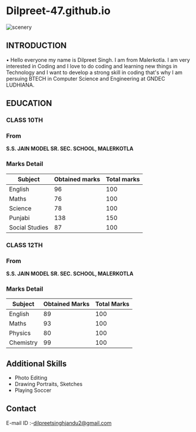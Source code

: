 # Dilpreet-47.github.io
![scenery](scenery.jpg)
## **INTRODUCTION** ##

• Hello everyone my name is Dilpreet Singh. I am from Malerkotla. I am very interested in Coding and I love to do coding and learning new things in Technology and I want to develop a strong skill in coding that's why I am persuing BTECH in Computer Science and Engineering at GNDEC LUDHIANA. 

## **EDUCATION** ##

### CLASS 10TH ###
### From ###
**S.S. JAIN MODEL SR. SEC. SCHOOL, MALERKOTLA**
### Marks Detail ###

| Subject | Obtained marks | Total marks |
| --- | --- | --- |
| English | 96 | 100 |
| Maths | 76 | 100 |
| Science | 78 | 100|
| Punjabi | 138 | 150|
|Social Studies| 87 |100|

### CLASS 12TH ###
### From ###
**S.S. JAIN MODEL SR. SEC. SCHOOL, MALERKOTLA**
### Marks Detail ###

| Subject | Obtained Marks | Total Marks |
|---|---|---|
| English | 89 | 100|
|Maths|93|100|
|Physics|80|100
|Chemistry|99|100|

## Additional Skills ##
- Photo Editing
- Drawing Portraits, Sketches
- Playing Soccer

## Contact ##
E-mail ID :-[dilpreetsinghjandu2@gmail.com](dilpreetsinghjandu2@gmail.com)  
